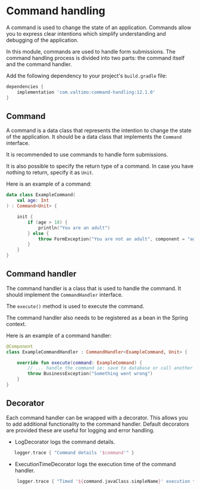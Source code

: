 # Command handling

A command is used to change the state of an application. Commands allow you to express clear intentions which simplify understanding and debugging of the application.

In this module, commands are used to handle form submissions. The command handling process is divided into two parts: the command itself and the command handler.

Add the following dependency to your project's `build.gradle` file:

```gradle
dependencies {
    implementation 'com.valtimo:command-handling:12.1.0'
}
```

## Command
A command is a data class that represents the intention to change the state of the application. It should be a data class that implements the `Command` interface.

It is recommended to use commands to handle form submissions.

It is also possible to specify the return type of a command. In case you have nothing to return, specify it as `Unit`.

Here is an example of a command:
```kotlin
data class ExampleCommand(
    val age: Int
) : Command<Unit> {

    init {
        if (age > 18) {
            println("You are an adult")
        } else {
            throw FormException("You are not an adult", component = "age")
        }
    }
}
```

## Command handler
The command handler is a class that is used to handle the command. It should implement the `CommandHandler` interface.

The `execute()` method is used to execute the command.

The command handler also needs to be registered as a bean in the Spring context.

Here is an example of a command handler:
```kotlin
@Component
class ExampleCommandHandler : CommandHandler<ExampleCommand, Unit> {

    override fun execute(command: ExampleCommand) {
        // ... handle the command ie: save to database or call another service
        throw BusinessException("Something went wrong")
    }
}
```

## Decorator

Each command handler can be wrapped with a decorator. This allows you to add additional functionality to the command handler.
Default decorators are provided these are useful for logging and error handling.
- LogDecorator logs the command details.
```kotlin
   logger.trace { "Command details '$command'" }
```
- ExecutionTimeDecorator logs the execution time of the command handler.
```kotlin
    logger.trace { "Timed '${command.javaClass.simpleName}' execution time = '$totalTime' in milliseconds" }
```

